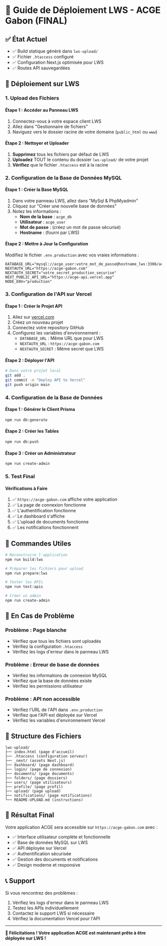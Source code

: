 # 🎉 Guide de Déploiement LWS - ACGE Gabon (FINAL)

## ✅ État Actuel
- ✅ Build statique généré dans `lws-upload/`
- ✅ Fichier `.htaccess` configuré
- ✅ Configuration Next.js optimisée pour LWS
- ✅ Routes API sauvegardées

## 🚀 Déploiement sur LWS

### 1. Upload des Fichiers

#### Étape 1 : Accéder au Panneau LWS
1. Connectez-vous à votre espace client LWS
2. Allez dans "Gestionnaire de fichiers"
3. Naviguez vers le dossier racine de votre domaine (`public_html` ou `www`)

#### Étape 2 : Nettoyer et Uploader
1. **Supprimez** tous les fichiers par défaut de LWS
2. **Uploadez** TOUT le contenu du dossier `lws-upload/` de votre projet
3. **Vérifiez** que le fichier `.htaccess` est à la racine

### 2. Configuration de la Base de Données MySQL

#### Étape 1 : Créer la Base MySQL
1. Dans votre panneau LWS, allez dans "MySql & PhpMyadmin"
2. Cliquez sur "Créer une nouvelle base de données"
3. Notez les informations :
   - **Nom de la base** : `acge_db`
   - **Utilisateur** : `acge_user`
   - **Mot de passe** : (créez un mot de passe sécurisé)
   - **Hostname** : (fourni par LWS)

#### Étape 2 : Mettre à Jour la Configuration
Modifiez le fichier `.env.production` avec vos vraies informations :

```env
DATABASE_URL="mysql://acge_user:votre_mot_de_passe@hostname_lws:3306/acge_db"
NEXTAUTH_URL="https://acge-gabon.com"
NEXTAUTH_SECRET="votre_secret_production_securise"
NEXT_PUBLIC_API_URL="https://acge-api.vercel.app"
NODE_ENV="production"
```

### 3. Configuration de l'API sur Vercel

#### Étape 1 : Créer le Projet API
1. Allez sur [vercel.com](https://vercel.com)
2. Créez un nouveau projet
3. Connectez votre repository GitHub
4. Configurez les variables d'environnement :
   - `DATABASE_URL` : Même URL que pour LWS
   - `NEXTAUTH_URL` : `https://acge-gabon.com`
   - `NEXTAUTH_SECRET` : Même secret que LWS

#### Étape 2 : Déployer l'API
```bash
# Dans votre projet local
git add .
git commit -m "Deploy API to Vercel"
git push origin main
```

### 4. Configuration de la Base de Données

#### Étape 1 : Générer le Client Prisma
```bash
npm run db:generate
```

#### Étape 2 : Créer les Tables
```bash
npm run db:push
```

#### Étape 3 : Créer un Administrateur
```bash
npm run create-admin
```

### 5. Test Final

#### Vérifications à Faire
1. ✅ `https://acge-gabon.com` affiche votre application
2. ✅ La page de connexion fonctionne
3. ✅ L'authentification fonctionne
4. ✅ Le dashboard s'affiche
5. ✅ L'upload de documents fonctionne
6. ✅ Les notifications fonctionnent

## 🔧 Commandes Utiles

```bash
# Reconstruire l'application
npm run build:lws

# Préparer les fichiers pour upload
npm run prepare:lws

# Tester les APIs
npm run test:apis

# Créer un admin
npm run create-admin
```

## 🚨 En Cas de Problème

### Problème : Page blanche
- Vérifiez que tous les fichiers sont uploadés
- Vérifiez la configuration `.htaccess`
- Vérifiez les logs d'erreur dans le panneau LWS

### Problème : Erreur de base de données
- Vérifiez les informations de connexion MySQL
- Vérifiez que la base de données existe
- Vérifiez les permissions utilisateur

### Problème : API non accessible
- Vérifiez l'URL de l'API dans `.env.production`
- Vérifiez que l'API est déployée sur Vercel
- Vérifiez les variables d'environnement Vercel

## 📁 Structure des Fichiers

```
lws-upload/
├── index.html (page d'accueil)
├── .htaccess (configuration serveur)
├── _next/ (assets Next.js)
├── dashboard/ (page dashboard)
├── login/ (page de connexion)
├── documents/ (page documents)
├── folders/ (page dossiers)
├── users/ (page utilisateurs)
├── profile/ (page profil)
├── upload/ (page upload)
├── notifications/ (page notifications)
└── README-UPLOAD.md (instructions)
```

## 🎯 Résultat Final

Votre application ACGE sera accessible sur `https://acge-gabon.com` avec :
- ✅ Interface utilisateur complète et fonctionnelle
- ✅ Base de données MySQL sur LWS
- ✅ API déployée sur Vercel
- ✅ Authentification sécurisée
- ✅ Gestion des documents et notifications
- ✅ Design moderne et responsive

## 📞 Support

Si vous rencontrez des problèmes :
1. Vérifiez les logs d'erreur dans le panneau LWS
2. Testez les APIs individuellement
3. Contactez le support LWS si nécessaire
4. Vérifiez la documentation Vercel pour l'API

---

**🎉 Félicitations ! Votre application ACGE est maintenant prête à être déployée sur LWS !**
